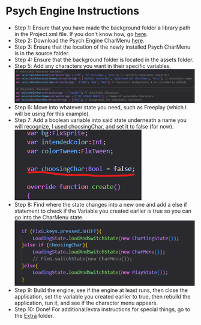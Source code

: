 # Psych Engine Instructions

-   Step 1: Ensure that you have made the background folder a library path in the Project.xml file. If you don't know how, go [here](../../Main%20Assets%20Needed/).
-   Step 2: Download the Psych Engine CharMenu [here](../../PsychEngine/source/CharMenu.hx).
-   Step 3: Ensure that the location of the newly installed Psych CharMenu is in the source folder.
-   Step 4: Ensure that the background folder is located in the assets folder.
-   Step 5: Add any characters you want in their specific variables. ![Image of character variables](./characterVars.png)
-   Step 6: Move into whatever state you need, such as Freeplay (which I will be using for this example).
-   Step 7: Add a boolean variable into said state underneath a name you will recognize, I used choosingChar, and set it to false (for now). ![Choose Character Variable](./choosingChar.png)
-   Step 8: Find where the state changes into a new one and add a else if statement to check if the Variable you created earlier is true so you can go into the CharMenu state. ![Changing states](./changingState.png)
-   Step 9: Build the engine, see if the engine at least runs, then close the application, set the variable you created earlier to true, then rebuild the application, run it, and see if the character menu appears.
-   Step 10: Done! For additional/extra instructions for special things, go to the [Extra](../Extra/) folder.
